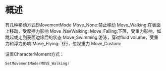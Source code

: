 






# 概述 #
有几种移动方式EMovementMode
Move_None:禁止移动
Move_Walking:在表面上移动，受摩擦力影响
Move_NavWalking:
Move_Falling:下落，受重力影响，如跳起或走到表面边缘后的状态
Move_Swimming:游泳，穿过fluid volume，受重力和浮力影响
Move_Flying:飞行，忽视重力
Move_Custom:

设置CharacterMoment方式：
```c++
SetMovementMode(MOVE_Walking)
```
